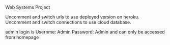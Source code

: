 Web Systems Project

Uncomment and switch urls to use deployed version on heroku.
Uncomment and switch connections to use cloud database.

admin login is Usernme: Admin Password: Admin and can only be accessed from homepage